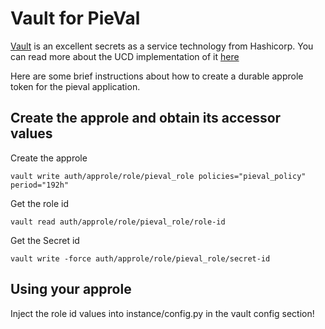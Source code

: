 # Vault for PieVal
[Vault](https://www.vaultproject.io) is an excellent secrets as a service technology from Hashicorp.  You can read more about the UCD implementation of it [here](https://repos.ri.ucdavis.edu/docs/ucd-techdocs/site/vault/)

Here are some brief instructions about how to create a durable approle token for the pieval application.

## Create the approle and obtain its accessor values
Create the approle
```shell script
vault write auth/approle/role/pieval_role policies="pieval_policy" period="192h"
```

Get the role id
```shell script
vault read auth/approle/role/pieval_role/role-id
```

Get the Secret id
```shell script
vault write -force auth/approle/role/pieval_role/secret-id
```

## Using your approle
Inject the role id values into instance/config.py in the vault config section!


